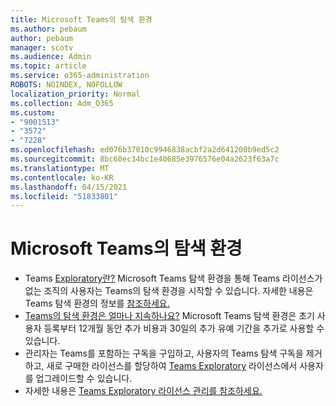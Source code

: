 ```yaml
---
title: Microsoft Teams의 탐색 환경
ms.author: pebaum
author: pebaum
manager: scotv
ms.audience: Admin
ms.topic: article
ms.service: o365-administration
ROBOTS: NOINDEX, NOFOLLOW
localization_priority: Normal
ms.collection: Adm_O365
ms.custom:
- "9001513"
- "3572"
- "7228"
ms.openlocfilehash: ed076b37010c9946838acbf2a2d641200b9ed5c2
ms.sourcegitcommit: 8bc60ec34bc1e40685e3976576e04a2623f63a7c
ms.translationtype: MT
ms.contentlocale: ko-KR
ms.lasthandoff: 04/15/2021
ms.locfileid: "51833801"
---
```

# <a name="microsoft-teams-exploratory-experience"></a>Microsoft Teams의 탐색 환경

- Teams [Exploratory란?](https://docs.microsoft.com/microsoftteams/teams-exploratory) Microsoft Teams 탐색 환경을 통해 Teams 라이선스가 없는 조직의 사용자는 Teams의 탐색 환경을 시작할 수 있습니다. 자세한 내용은 Teams 탐색 환경의 정보를 [참조하세요.](https://docs.microsoft.com/microsoftteams/teams-exploratory#whats-in-the-teams-exploratory-experience)
- [Teams의 탐색 환경은 얼마나 지속하나요?](https://docs.microsoft.com/microsoftteams/teams-exploratory#how-long-does-the-teams-exploratory-experience-last) Microsoft Teams 탐색 환경은 초기 사용자 등록부터 12개월 동안 추가 비용과 30일의 추가 유예 기간을 추가로 사용할 수 있습니다.
- 관리자는 Teams를 포함하는 구독을 구입하고, 사용자의 Teams 탐색 구독을 제거하고, 새로 구매한 라이선스를 할당하여 [Teams Exploratory](https://docs.microsoft.com/microsoftteams/teams-exploratory#upgrade-users-from-the-teams-exploratory-license) 라이선스에서 사용자를 업그레이드할 수 있습니다.
- 자세한 내용은 [Teams Exploratory 라이선스 관리를 참조하세요.](https://docs.microsoft.com/microsoftteams/teams-exploratory)
